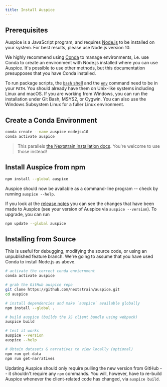 ```yaml
---
title: Install Auspice
---
```


## Prerequisites
Auspice is a JavaScript program, and requires [Node.js](https://nodejs.org/) to be installed on your system.
For best results, please use Node.js version 10.

We highly recommend using [Conda](https://conda.io/docs/) to manage environments, i.e. use Conda to create an environment with Node.js installed where you can use Auspice.
It's possible to use other methods, but this documentation presupposes that you have Conda installed.

To run package scripts, the [`bash` shell](https://en.wikipedia.org/wiki/Bash_(Unix_shell)) and the [`env`](https://en.wikipedia.org/wiki/Env) command need to be in your `PATH`.
You should already have them on Unix-like systems including Linux and macOS.
If you are working from Windows, you can run the installation under Git Bash, MSYS2, or Cygwin.
You can also use the Windows Subsystem Linux for a fuller Linux environment.

## Create a Conda Environment
```bash
conda create --name auspice nodejs=10
conda activate auspice
```

> This parallels [the Nextstrain installation docs](https://nextstrain.org/docs/getting-started/local-installation#install-augur--auspice-with-conda-recommended).
You're welcome to use those instead!

## Install Auspice from npm


```bash
npm install --global auspice
```
Auspice should now be available as a command-line program -- check by running `auspice --help`.

If you look at the [release notes](releases/changelog.md) you can see the changes that have been made to Auspice (see your version of Auspice via `auspice --version`).
To upgrade, you can run

```bash
npm update --global auspice
```

## Installing from Source


This is useful for debugging, modifying the source code, or using an unpublished feature branch.
We're going to assume that you have used Conda to install Node.js as above.

```bash
# activate the correct conda enviornment
conda activate auspice

# grab the GitHub auspice repo
git clone https://github.com/nextstrain/auspice.git
cd auspice

# install dependencies and make `auspice` available globally
npm install --global .

# build auspice (builds the JS client bundle using webpack)
auspice build

# test it works
auspice --version
auspice --help

# Obtain datasets & narratives to view locally (optional)
npm run get-data
npm run get-narratives
```

Updating Auspice should only require pulling the new version from GitHub -- it shouldn't require any `npm` commands.
You will, however, have to re-build Auspice whenever the client-related code has changed, via `auspice build`.
